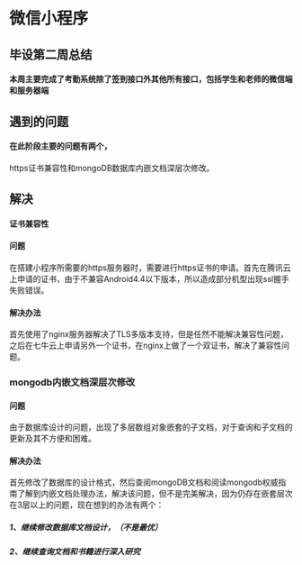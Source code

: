 # 微信小程序
## 毕设第二周总结
#### 本周主要完成了考勤系统除了签到接口外其他所有接口，包括学生和老师的微信端和服务器端
## 遇到的问题
#### 在此阶段主要的问题有两个，
https证书兼容性和mongoDB数据库内嵌文档深层次修改。
## 解决
#### 证书兼容性
#### 问题
在搭建小程序所需要的https服务器时，需要进行https证书的申请。首先在腾讯云上申请的证书，由于不兼容Android4.4以下版本，所以造成部分机型出现ssl握手失败错误。
#### 解决办法
首先使用了nginx服务器解决了TLS多版本支持，但是任然不能解决兼容性问题，之后在七牛云上申请另外一个证书，在nginx上做了一个双证书，解决了兼容性问题。
### mongodb内嵌文档深层次修改
#### 问题
由于数据库设计的问题，出现了多层数组对象嵌套的子文档，对于查询和子文档的更新及其不方便和困难。
#### 解决办法
首先修改了数据库的设计格式，然后查阅mongoDB文档和阅读mongodb权威指南了解到内嵌文档处理办法，解决该问题，但不是完美解决，因为仍存在嵌套层次在3层以上的问题，现在想到的办法有两个：
##### 1、继续修改数据库文档设计，（不是最优）
##### 2、继续查询文档和书籍进行深入研究
